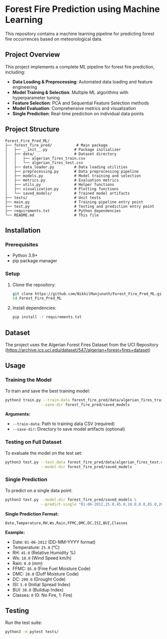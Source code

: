# Forest Fire Prediction using Machine Learning

This repository contains a machine learning pipeline for predicting forest fire occurrences based on meteorological data.

## Project Overview

This project implements a complete ML pipeline for forest fire prediction, including:
- **Data Loading & Preprocessing**: Automated data loading and feature engineering
- **Model Training & Selection**: Multiple ML algorithms with hyperparameter tuning
- **Feature Selection**: PCA and Sequential Feature Selection methods
- **Model Evaluation**: Comprehensive metrics and visualization
- **Single Prediction**: Real-time prediction on individual data points

## Project Structure

```
Forest_Fire_Pred_ML/
├── forest_fire_pred/           # Main package
│   ├── __init__.py            # Package initializer
│   ├── data/                  # Dataset directory
│   │   ├── algerian_fires_train.csv
│   │   └── algerian_fires_test.csv
│   ├── data_loader.py         # Data loading utilities
│   ├── preprocessing.py       # Data preprocessing pipeline
│   ├── models.py              # Model training and selection
│   ├── metrics.py             # Evaluation metrics
│   ├── utils.py               # Helper functions
│   ├── visualization.py       # Plotting functions
│   └── saved_models/          # Trained model artifacts
├── tests/                     # Unit tests
├── main.py                    # Training pipeline entry point
├── test.py                    # Testing and prediction entry point
├── requirements.txt           # Python dependencies
└── README.md                  # This file
```

## Installation

### Prerequisites
- Python 3.9+
- pip package manager

### Setup
1. Clone the repository:
   ```bash
   git clone https://github.com/NikhilManjunath/Forest_Fire_Pred_ML.git
   cd Forest_Fire_Pred_ML
   ```

2. Install dependencies:
   ```bash
   pip install -r requirements.txt
   ```

## Dataset

The project uses the Algerian Forest Fires Dataset from the UCI Repository (https://archive.ics.uci.edu/dataset/547/algerian+forest+fires+dataset)

## Usage

### Training the Model

To train and save the best training model:

```bash
python3 train.py --train-data forest_fire_pred/data/algerian_fires_train.csv \
                --save-dir forest_fire_pred/saved_models
```

**Arguments:**
- `--train-data`: Path to training data CSV (required)
- `--save-dir`: Directory to save model artifacts (optional)

### Testing on Full Dataset

To evaluate the model on the test set:

```bash
python3 test.py --test-data forest_fire_pred/data/algerian_fires_test.csv \
                --model-dir forest_fire_pred/saved_models
```

### Single Prediction

To predict on a single data point:

```bash
python3 test.py --model-dir forest_fire_pred/saved_models \
                --predict-single "01-06-2012,25.0,45.0,10.0,0.0,85.0,20.0,200.0,5.0,30.0,0"
```

**Single Prediction Format:**
```
Date,Temperature,RH,Ws,Rain,FFMC,DMC,DC,ISI,BUI,Classes
```

**Example:**
- Date: `01-06-2012` (DD-MM-YYYY format)
- Temperature: `25.0` (°C)
- RH: `45.0` (Relative Humidity %)
- Ws: `10.0` (Wind Speed km/h)
- Rain: `0.0` (mm)
- FFMC: `85.0` (Fine Fuel Moisture Code)
- DMC: `20.0` (Duff Moisture Code)
- DC: `200.0` (Drought Code)
- ISI: `5.0` (Initial Spread Index)
- BUI: `30.0` (Buildup Index)
- Classes: `0` (0: No Fire, 1: Fire)

## Testing

Run the test suite:

```bash
python3 -m pytest tests/
```
